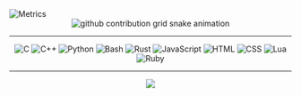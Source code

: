 
<picture>
  <img src="/github-metrics.svg" alt="Metrics">
</picture>

<div align="center">
  <picture>
    <source media="(prefers-color-scheme: dark)" srcset="https://raw.githubusercontent.com/wmemcpy/wmemcpy/output/github-contribution-grid-snake-dark.svg">
    <source media="(prefers-color-scheme: light)" srcset="https://raw.githubusercontent.com/wmemcpy/wmemcpy/output/github-contribution-grid-snake.svg">
    <img alt="github contribution grid snake animation" src="https://raw.githubusercontent.com/wmemcpy/wmemcpy/output/github-contribution-grid-snake.svg">
  </picture>
</div>

---

<div align="center">
  <img src="https://skillicons.dev/icons?i=c" alt="C" />
  <img src="https://skillicons.dev/icons?i=cpp" alt="C++" />
  <img src="https://skillicons.dev/icons?i=py" alt="Python" />
  <img src="https://skillicons.dev/icons?i=bash" alt="Bash" />
  <img src="https://skillicons.dev/icons?i=rust" alt="Rust" />
  <img src="https://skillicons.dev/icons?i=js" alt="JavaScript" />
  <img src="https://skillicons.dev/icons?i=html" alt="HTML" />
  <img src="https://skillicons.dev/icons?i=css" alt="CSS" />
  <img src="https://skillicons.dev/icons?i=lua" alt="Lua" />
  <img src="https://skillicons.dev/icons?i=ruby" alt="Ruby" />
</div>

---

<div align="center">
  <img src="https://profile-counter.glitch.me/wmemcpy/count.svg?"  />
</div>


